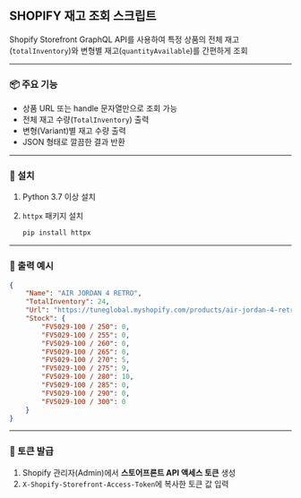 ## SHOPIFY 재고 조회 스크립트

Shopify Storefront GraphQL API를 사용하여 특정 상품의 전체 재고(`totalInventory`)와 변형별 재고(`quantityAvailable`)를 간편하게 조회

---

### 📦 주요 기능

* 상품 URL 또는 handle 문자열만으로 조회 가능
* 전체 재고 수량(`TotalInventory`) 출력
* 변형(Variant)별 재고 수량 출력
* JSON 형태로 깔끔한 결과 반환

---

### 🔧 설치

1. Python 3.7 이상 설치
2. `httpx` 패키지 설치

   ```bash
   pip install httpx
   ```

---

### 📝 출력 예시

```json
{
    "Name": "AIR JORDAN 4 RETRO",
    "TotalInventory": 24,
    "Url": "https://tuneglobal.myshopify.com/products/air-jordan-4-retro-nk254xsesn56",
    "Stock": {
        "FV5029-100 / 250": 0,
        "FV5029-100 / 255": 0,
        "FV5029-100 / 260": 0,
        "FV5029-100 / 265": 0,
        "FV5029-100 / 270": 5,
        "FV5029-100 / 275": 9,
        "FV5029-100 / 280": 10,
        "FV5029-100 / 285": 0,
        "FV5029-100 / 290": 0,
        "FV5029-100 / 300": 0
    }
}
```


---

### 🔐 토큰 발급

1. Shopify 관리자(Admin)에서 **스토어프론트 API 액세스 토큰** 생성
2. `X-Shopify-Storefront-Access-Token`에 복사한 토큰 값 입력

